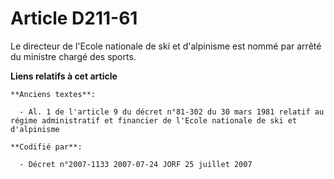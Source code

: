 # Article D211-61

Le directeur de l'Ecole nationale de ski et d'alpinisme est nommé par arrêté du ministre chargé des sports.

**Liens relatifs à cet article**

	**Anciens textes**:

	  - Al. 1 de l'article 9 du décret n°81-302 du 30 mars 1981 relatif au régime administratif et financier de l'Ecole nationale de ski et d'alpinisme

	**Codifié par**:

	  - Décret n°2007-1133 2007-07-24 JORF 25 juillet 2007
